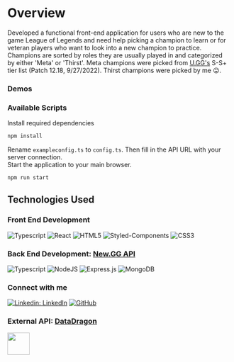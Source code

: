 # Overview

Developed a functional front-end application for users who are new to the game League of Legends and need help picking a champion to learn or for veteran players who want to look into a new champion to practice. Champions are sorted by roles they are usually played in and categorized by either 'Meta' or 'Thirst'. Meta champions were picked from [U.GG's](https://u.gg/lol/mid-lane-tier-list?rank=overall) S-S+ tier list (Patch 12.18, 9/27/2022). Thirst champions were picked by me 😛.

### Demos

### Available Scripts

Install required dependencies
```sh
npm install
```

Rename `exampleconfig.ts` to `config.ts`. Then fill in the API URL with your server connection.\
Start the application to your main browser.
```sh
npm run start
```

## Technologies Used

### Front End Development

![Typescript](https://img.shields.io/badge/TypeScript-007ACC?style=for-the-badge&logo=typescript&logoColor=white)
![React](https://img.shields.io/badge/react-%2320232a.svg?style=for-the-badge&logo=react&logoColor=%2361DAFB)
![HTML5](https://img.shields.io/badge/html5-%23E34F26.svg?style=for-the-badge&logo=html5&logoColor=white)
![Styled-Components](https://img.shields.io/badge/styled--components-DB7093?style=for-the-badge&logo=styled-components&logoColor=white)
![CSS3](https://img.shields.io/badge/css3-%231572B6.svg?style=for-the-badge&logo=css3&logoColor=white)

### Back End Development: [New.GG API](https://github.com/brianpham97/New.GG-Data)

![Typescript](https://img.shields.io/badge/TypeScript-007ACC?style=for-the-badge&logo=typescript&logoColor=white)
![NodeJS](https://img.shields.io/badge/node.js-6DA55F?style=for-the-badge&logo=node.js&logoColor=white)
![Express.js](https://img.shields.io/badge/express.js-%23404d59.svg?style=for-the-badge&logo=express&logoColor=%2361DAFB)
![MongoDB](https://img.shields.io/badge/MongoDB-%234ea94b.svg?style=for-the-badge&logo=mongodb&logoColor=white)

### Connect with me

[![Linkedin: LinkedIn](https://img.shields.io/badge/linkedin-%230077B5.svg?style=for-the-badge&logo=linkedin&logoColor=white&link=https://www.linkedin.com/in/lbrian-phaml/)](https://www.linkedin.com/in/lbrian-phaml/)
[![GitHub](https://img.shields.io/badge/github-%23121011.svg?style=for-the-badge&logo=github&logoColor=white&link=https://github.com/brianpham97)](https://github.com/brianpham97)

### External API: [DataDragon](https://developer.riotgames.com/docs/lol)
<img src="https://user-images.githubusercontent.com/107714292/193166997-d19aff29-67e0-427e-9c1c-291d2cb89e2b.png" width="50" height="50">

